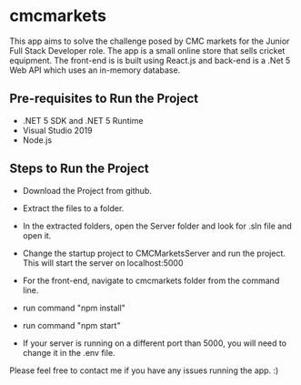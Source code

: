 # cmcmarkets
This app aims to solve the challenge posed by CMC markets for the Junior Full Stack Developer role. The app is a small online store that sells cricket equipment. The front-end is is built using React.js and back-end is a .Net 5 Web API which uses an in-memory database.

## Pre-requisites to Run the Project
* .NET 5 SDK and .NET 5 Runtime
* Visual Studio 2019
* Node.js

## Steps to Run the Project
* Download the Project from github.
* Extract the files to a folder.
* In the extracted folders, open the Server folder and look for .sln file and open it.
* Change the startup project to CMCMarketsServer and run the project. This will start the server on localhost:5000

* For the front-end, navigate to cmcmarkets folder from the command line.
* run command "npm install" 
* run command "npm start"
 * If your server is running on a different port than 5000, you will need to change it in the .env file.

Please feel free to contact me if you have any issues running the app. :)

